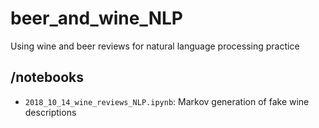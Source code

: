 # beer_and_wine_NLP
Using wine and beer reviews for natural language processing practice

## /notebooks
- `2018_10_14_wine_reviews_NLP.ipynb`: Markov generation of fake wine descriptions
